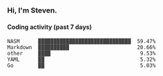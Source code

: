 ### Hi, I'm Steven.

#### Coding activity (past 7 days)
```
NASM      ▓▓▓▓▓▓▓▓▓▓▓▓▓▓▓▓▓▓▓▓▓▓▓▓▓▓▓▓▓▓  59.47%
Markdown  ▓▓▓▓▓▓▓▓▓▓                      20.66%
other     ▓▓▓▓                             9.53%
YAML      ▓▓                               5.32%
Go        ▓▓                               5.03%
```
